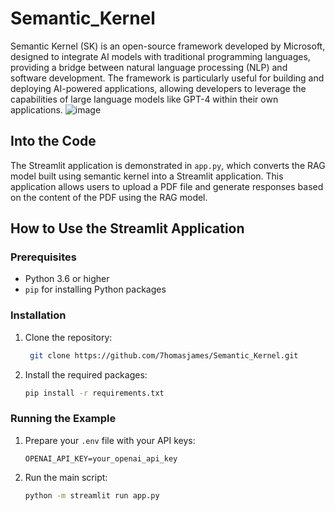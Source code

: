 # Semantic_Kernel
Semantic Kernel (SK) is an open-source framework developed by Microsoft, designed to integrate AI models with traditional programming languages, providing a bridge between natural language processing (NLP) and software development. The framework is particularly useful for building and deploying AI-powered applications, allowing developers to leverage the capabilities of large language models like GPT-4 within their own applications.
![image](https://github.com/user-attachments/assets/6afb9678-ef0e-4b67-b32f-31aa6ad93846)


## Into the Code

The Streamlit application is demonstrated in `app.py`, which converts the RAG model built using semantic kernel into a Streamlit application. This application allows users to upload a PDF file and generate responses based on the content of the PDF using the RAG model.

## How to Use the Streamlit Application

### Prerequisites

- Python 3.6 or higher
- `pip` for installing Python packages

### Installation

1. Clone the repository:
   ```bash
    git clone https://github.com/7homasjames/Semantic_Kernel.git
    ```

2. Install the required packages:

    ```bash
    pip install -r requirements.txt
    ```

### Running the Example


1. Prepare your `.env` file with your API keys:

    ```plaintext
    OPENAI_API_KEY=your_openai_api_key
    ```

2. Run the main script:

    ```bash
    python -m streamlit run app.py   
    ```
